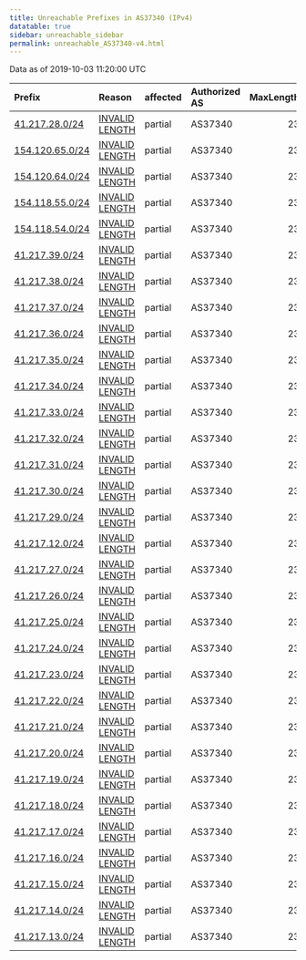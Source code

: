 ```yaml
---
title: Unreachable Prefixes in AS37340 (IPv4)
datatable: true
sidebar: unreachable_sidebar
permalink: unreachable_AS37340-v4.html
---
```


Data as of 2019-10-03 11:20:00 UTC


<div class="datatable-begin"></div>

| Prefix                                                   | Reason                                                                                                    | affected   | Authorized AS   |   MaxLength | Anchor                                           |   unreachable /24s |
|:---------------------------------------------------------|:----------------------------------------------------------------------------------------------------------|:-----------|:----------------|------------:|:-------------------------------------------------|-------------------:|
| [41.217.28.0/24](https://stat.ripe.net/41.217.28.0/24)   | [INVALID LENGTH](https://rpki-validator.ripe.net/announcement-preview?asn=AS37340&prefix=41.217.28.0/24)  | partial    | AS37340         |          23 | [AfriNIC](unreachable_AfriNIC_RPKI_Root-v4.html) |                  1 |
| [154.120.65.0/24](https://stat.ripe.net/154.120.65.0/24) | [INVALID LENGTH](https://rpki-validator.ripe.net/announcement-preview?asn=AS37340&prefix=154.120.65.0/24) | partial    | AS37340         |          23 | [AfriNIC](unreachable_AfriNIC_RPKI_Root-v4.html) |                  1 |
| [154.120.64.0/24](https://stat.ripe.net/154.120.64.0/24) | [INVALID LENGTH](https://rpki-validator.ripe.net/announcement-preview?asn=AS37340&prefix=154.120.64.0/24) | partial    | AS37340         |          23 | [AfriNIC](unreachable_AfriNIC_RPKI_Root-v4.html) |                  1 |
| [154.118.55.0/24](https://stat.ripe.net/154.118.55.0/24) | [INVALID LENGTH](https://rpki-validator.ripe.net/announcement-preview?asn=AS37340&prefix=154.118.55.0/24) | partial    | AS37340         |          23 | [AfriNIC](unreachable_AfriNIC_RPKI_Root-v4.html) |                  1 |
| [154.118.54.0/24](https://stat.ripe.net/154.118.54.0/24) | [INVALID LENGTH](https://rpki-validator.ripe.net/announcement-preview?asn=AS37340&prefix=154.118.54.0/24) | partial    | AS37340         |          23 | [AfriNIC](unreachable_AfriNIC_RPKI_Root-v4.html) |                  1 |
| [41.217.39.0/24](https://stat.ripe.net/41.217.39.0/24)   | [INVALID LENGTH](https://rpki-validator.ripe.net/announcement-preview?asn=AS37340&prefix=41.217.39.0/24)  | partial    | AS37340         |          23 | [AfriNIC](unreachable_AfriNIC_RPKI_Root-v4.html) |                  1 |
| [41.217.38.0/24](https://stat.ripe.net/41.217.38.0/24)   | [INVALID LENGTH](https://rpki-validator.ripe.net/announcement-preview?asn=AS37340&prefix=41.217.38.0/24)  | partial    | AS37340         |          23 | [AfriNIC](unreachable_AfriNIC_RPKI_Root-v4.html) |                  1 |
| [41.217.37.0/24](https://stat.ripe.net/41.217.37.0/24)   | [INVALID LENGTH](https://rpki-validator.ripe.net/announcement-preview?asn=AS37340&prefix=41.217.37.0/24)  | partial    | AS37340         |          23 | [AfriNIC](unreachable_AfriNIC_RPKI_Root-v4.html) |                  1 |
| [41.217.36.0/24](https://stat.ripe.net/41.217.36.0/24)   | [INVALID LENGTH](https://rpki-validator.ripe.net/announcement-preview?asn=AS37340&prefix=41.217.36.0/24)  | partial    | AS37340         |          23 | [AfriNIC](unreachable_AfriNIC_RPKI_Root-v4.html) |                  1 |
| [41.217.35.0/24](https://stat.ripe.net/41.217.35.0/24)   | [INVALID LENGTH](https://rpki-validator.ripe.net/announcement-preview?asn=AS37340&prefix=41.217.35.0/24)  | partial    | AS37340         |          23 | [AfriNIC](unreachable_AfriNIC_RPKI_Root-v4.html) |                  1 |
| [41.217.34.0/24](https://stat.ripe.net/41.217.34.0/24)   | [INVALID LENGTH](https://rpki-validator.ripe.net/announcement-preview?asn=AS37340&prefix=41.217.34.0/24)  | partial    | AS37340         |          23 | [AfriNIC](unreachable_AfriNIC_RPKI_Root-v4.html) |                  1 |
| [41.217.33.0/24](https://stat.ripe.net/41.217.33.0/24)   | [INVALID LENGTH](https://rpki-validator.ripe.net/announcement-preview?asn=AS37340&prefix=41.217.33.0/24)  | partial    | AS37340         |          23 | [AfriNIC](unreachable_AfriNIC_RPKI_Root-v4.html) |                  1 |
| [41.217.32.0/24](https://stat.ripe.net/41.217.32.0/24)   | [INVALID LENGTH](https://rpki-validator.ripe.net/announcement-preview?asn=AS37340&prefix=41.217.32.0/24)  | partial    | AS37340         |          23 | [AfriNIC](unreachable_AfriNIC_RPKI_Root-v4.html) |                  1 |
| [41.217.31.0/24](https://stat.ripe.net/41.217.31.0/24)   | [INVALID LENGTH](https://rpki-validator.ripe.net/announcement-preview?asn=AS37340&prefix=41.217.31.0/24)  | partial    | AS37340         |          23 | [AfriNIC](unreachable_AfriNIC_RPKI_Root-v4.html) |                  1 |
| [41.217.30.0/24](https://stat.ripe.net/41.217.30.0/24)   | [INVALID LENGTH](https://rpki-validator.ripe.net/announcement-preview?asn=AS37340&prefix=41.217.30.0/24)  | partial    | AS37340         |          23 | [AfriNIC](unreachable_AfriNIC_RPKI_Root-v4.html) |                  1 |
| [41.217.29.0/24](https://stat.ripe.net/41.217.29.0/24)   | [INVALID LENGTH](https://rpki-validator.ripe.net/announcement-preview?asn=AS37340&prefix=41.217.29.0/24)  | partial    | AS37340         |          23 | [AfriNIC](unreachable_AfriNIC_RPKI_Root-v4.html) |                  1 |
| [41.217.12.0/24](https://stat.ripe.net/41.217.12.0/24)   | [INVALID LENGTH](https://rpki-validator.ripe.net/announcement-preview?asn=AS37340&prefix=41.217.12.0/24)  | partial    | AS37340         |          23 | [AfriNIC](unreachable_AfriNIC_RPKI_Root-v4.html) |                  1 |
| [41.217.27.0/24](https://stat.ripe.net/41.217.27.0/24)   | [INVALID LENGTH](https://rpki-validator.ripe.net/announcement-preview?asn=AS37340&prefix=41.217.27.0/24)  | partial    | AS37340         |          23 | [AfriNIC](unreachable_AfriNIC_RPKI_Root-v4.html) |                  1 |
| [41.217.26.0/24](https://stat.ripe.net/41.217.26.0/24)   | [INVALID LENGTH](https://rpki-validator.ripe.net/announcement-preview?asn=AS37340&prefix=41.217.26.0/24)  | partial    | AS37340         |          23 | [AfriNIC](unreachable_AfriNIC_RPKI_Root-v4.html) |                  1 |
| [41.217.25.0/24](https://stat.ripe.net/41.217.25.0/24)   | [INVALID LENGTH](https://rpki-validator.ripe.net/announcement-preview?asn=AS37340&prefix=41.217.25.0/24)  | partial    | AS37340         |          23 | [AfriNIC](unreachable_AfriNIC_RPKI_Root-v4.html) |                  1 |
| [41.217.24.0/24](https://stat.ripe.net/41.217.24.0/24)   | [INVALID LENGTH](https://rpki-validator.ripe.net/announcement-preview?asn=AS37340&prefix=41.217.24.0/24)  | partial    | AS37340         |          23 | [AfriNIC](unreachable_AfriNIC_RPKI_Root-v4.html) |                  1 |
| [41.217.23.0/24](https://stat.ripe.net/41.217.23.0/24)   | [INVALID LENGTH](https://rpki-validator.ripe.net/announcement-preview?asn=AS37340&prefix=41.217.23.0/24)  | partial    | AS37340         |          23 | [AfriNIC](unreachable_AfriNIC_RPKI_Root-v4.html) |                  1 |
| [41.217.22.0/24](https://stat.ripe.net/41.217.22.0/24)   | [INVALID LENGTH](https://rpki-validator.ripe.net/announcement-preview?asn=AS37340&prefix=41.217.22.0/24)  | partial    | AS37340         |          23 | [AfriNIC](unreachable_AfriNIC_RPKI_Root-v4.html) |                  1 |
| [41.217.21.0/24](https://stat.ripe.net/41.217.21.0/24)   | [INVALID LENGTH](https://rpki-validator.ripe.net/announcement-preview?asn=AS37340&prefix=41.217.21.0/24)  | partial    | AS37340         |          23 | [AfriNIC](unreachable_AfriNIC_RPKI_Root-v4.html) |                  1 |
| [41.217.20.0/24](https://stat.ripe.net/41.217.20.0/24)   | [INVALID LENGTH](https://rpki-validator.ripe.net/announcement-preview?asn=AS37340&prefix=41.217.20.0/24)  | partial    | AS37340         |          23 | [AfriNIC](unreachable_AfriNIC_RPKI_Root-v4.html) |                  1 |
| [41.217.19.0/24](https://stat.ripe.net/41.217.19.0/24)   | [INVALID LENGTH](https://rpki-validator.ripe.net/announcement-preview?asn=AS37340&prefix=41.217.19.0/24)  | partial    | AS37340         |          23 | [AfriNIC](unreachable_AfriNIC_RPKI_Root-v4.html) |                  1 |
| [41.217.18.0/24](https://stat.ripe.net/41.217.18.0/24)   | [INVALID LENGTH](https://rpki-validator.ripe.net/announcement-preview?asn=AS37340&prefix=41.217.18.0/24)  | partial    | AS37340         |          23 | [AfriNIC](unreachable_AfriNIC_RPKI_Root-v4.html) |                  1 |
| [41.217.17.0/24](https://stat.ripe.net/41.217.17.0/24)   | [INVALID LENGTH](https://rpki-validator.ripe.net/announcement-preview?asn=AS37340&prefix=41.217.17.0/24)  | partial    | AS37340         |          23 | [AfriNIC](unreachable_AfriNIC_RPKI_Root-v4.html) |                  1 |
| [41.217.16.0/24](https://stat.ripe.net/41.217.16.0/24)   | [INVALID LENGTH](https://rpki-validator.ripe.net/announcement-preview?asn=AS37340&prefix=41.217.16.0/24)  | partial    | AS37340         |          23 | [AfriNIC](unreachable_AfriNIC_RPKI_Root-v4.html) |                  1 |
| [41.217.15.0/24](https://stat.ripe.net/41.217.15.0/24)   | [INVALID LENGTH](https://rpki-validator.ripe.net/announcement-preview?asn=AS37340&prefix=41.217.15.0/24)  | partial    | AS37340         |          23 | [AfriNIC](unreachable_AfriNIC_RPKI_Root-v4.html) |                  1 |
| [41.217.14.0/24](https://stat.ripe.net/41.217.14.0/24)   | [INVALID LENGTH](https://rpki-validator.ripe.net/announcement-preview?asn=AS37340&prefix=41.217.14.0/24)  | partial    | AS37340         |          23 | [AfriNIC](unreachable_AfriNIC_RPKI_Root-v4.html) |                  1 |
| [41.217.13.0/24](https://stat.ripe.net/41.217.13.0/24)   | [INVALID LENGTH](https://rpki-validator.ripe.net/announcement-preview?asn=AS37340&prefix=41.217.13.0/24)  | partial    | AS37340         |          23 | [AfriNIC](unreachable_AfriNIC_RPKI_Root-v4.html) |                  1 |

<div class="datatable-end"></div>